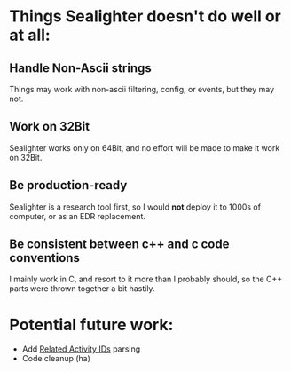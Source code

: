 # Things Sealighter doesn't do well or at all:

## Handle Non-Ascii strings
Things may work with non-ascii filtering, config, or events, but they may not.

## Work on 32Bit
Sealighter works only on 64Bit, and no effort will be made to make it work on 32Bit.

## Be production-ready
Sealighter is a research tool first, so I would **not** deploy it to 1000s of computer, or as an EDR replacement.

## Be consistent between c++ and c code conventions
I mainly work in C, and resort to it more than I probably should, so the C++ parts were thrown together a bit hastily.


# Potential future work:
* Add [Related Activity IDs](https://github.com/microsoft/krabsetw/issues/64) parsing
* Code cleanup (ha)